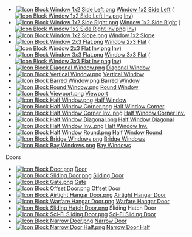 *    [![Icon Block Window 1x2 Side Left.png](https://spaceengineers.wiki.gg/images/thumb/e/eb/Icon_Block_Window_1x2_Side_Left.png/21px-Icon_Block_Window_1x2_Side_Left.png?e06568)](https://spaceengineers.wiki.gg/wiki/Window_1x2_Side_Left "Window 1x2 Side Left") [Window 1x2 Side Left](https://spaceengineers.wiki.gg/wiki/Window_1x2_Side_Left "Window 1x2 Side Left") ( [![Icon Block Window 1x2 Side Left Inv.png](https://spaceengineers.wiki.gg/images/thumb/5/53/Icon_Block_Window_1x2_Side_Left_Inv.png/21px-Icon_Block_Window_1x2_Side_Left_Inv.png?bc73ef)](https://spaceengineers.wiki.gg/wiki/Window_1x2_Side_Left_Inv "Window 1x2 Side Left Inv") [Inv](https://spaceengineers.wiki.gg/wiki/Window_1x2_Side_Left_Inv "Window 1x2 Side Left Inv"))
*    [![Icon Block Window 1x2 Side Right.png](https://spaceengineers.wiki.gg/images/thumb/a/aa/Icon_Block_Window_1x2_Side_Right.png/21px-Icon_Block_Window_1x2_Side_Right.png?216fa4)](https://spaceengineers.wiki.gg/wiki/Window_1x2_Side_Right "Window 1x2 Side Right") [Window 1x2 Side Right](https://spaceengineers.wiki.gg/wiki/Window_1x2_Side_Right "Window 1x2 Side Right") ( [![Icon Block Window 1x2 Side Right Inv.png](https://spaceengineers.wiki.gg/images/thumb/2/2d/Icon_Block_Window_1x2_Side_Right_Inv.png/21px-Icon_Block_Window_1x2_Side_Right_Inv.png?80046b)](https://spaceengineers.wiki.gg/wiki/Window_1x2_Side_Right_Inv "Window 1x2 Side Right Inv") [Inv](https://spaceengineers.wiki.gg/wiki/Window_1x2_Side_Right_Inv "Window 1x2 Side Right Inv"))
*    [![Icon Block Window 1x2 Slope.png](https://spaceengineers.wiki.gg/images/thumb/b/b0/Icon_Block_Window_1x2_Slope.png/21px-Icon_Block_Window_1x2_Slope.png?99e32c)](https://spaceengineers.wiki.gg/wiki/Window_1x2_Slope "Window 1x2 Slope") [Window 1x2 Slope](https://spaceengineers.wiki.gg/wiki/Window_1x2_Slope "Window 1x2 Slope")
*    [![Icon Block Window 2x3 Flat.png](https://spaceengineers.wiki.gg/images/thumb/b/bc/Icon_Block_Window_2x3_Flat.png/21px-Icon_Block_Window_2x3_Flat.png?4eede5)](https://spaceengineers.wiki.gg/wiki/Window_2x3_Flat "Window 2x3 Flat") [Window 2x3 Flat](https://spaceengineers.wiki.gg/wiki/Window_2x3_Flat "Window 2x3 Flat") ( [![Icon Block Window 2x3 Flat Inv.png](https://spaceengineers.wiki.gg/images/thumb/d/d1/Icon_Block_Window_2x3_Flat_Inv.png/21px-Icon_Block_Window_2x3_Flat_Inv.png?f8c20a)](https://spaceengineers.wiki.gg/wiki/Window_2x3_Flat_Inv "Window 2x3 Flat Inv") [Inv](https://spaceengineers.wiki.gg/wiki/Window_2x3_Flat_Inv "Window 2x3 Flat Inv"))
*    [![Icon Block Window 3x3 Flat.png](https://spaceengineers.wiki.gg/images/thumb/f/f6/Icon_Block_Window_3x3_Flat.png/21px-Icon_Block_Window_3x3_Flat.png?b1ec8d)](https://spaceengineers.wiki.gg/wiki/Window_3x3_Flat "Window 3x3 Flat") [Window 3x3 Flat](https://spaceengineers.wiki.gg/wiki/Window_3x3_Flat "Window 3x3 Flat") ( [![Icon Block Window 3x3 Flat Inv.png](https://spaceengineers.wiki.gg/images/thumb/c/cf/Icon_Block_Window_3x3_Flat_Inv.png/21px-Icon_Block_Window_3x3_Flat_Inv.png?ae5455)](https://spaceengineers.wiki.gg/wiki/Window_3x3_Flat_Inv "Window 3x3 Flat Inv") [Inv](https://spaceengineers.wiki.gg/wiki/Window_3x3_Flat_Inv "Window 3x3 Flat Inv"))
*    [![Icon Block Diagonal Window.png](https://spaceengineers.wiki.gg/images/thumb/7/7e/Icon_Block_Diagonal_Window.png/21px-Icon_Block_Diagonal_Window.png?628aeb)](https://spaceengineers.wiki.gg/wiki/Diagonal_Window "Diagonal Window") [Diagonal Window](https://spaceengineers.wiki.gg/wiki/Diagonal_Window "Diagonal Window")
*    [![Icon Block Vertical Window.png](https://spaceengineers.wiki.gg/images/thumb/3/30/Icon_Block_Vertical_Window.png/21px-Icon_Block_Vertical_Window.png?2c1689)](https://spaceengineers.wiki.gg/wiki/Vertical_Window "Vertical Window") [Vertical Window](https://spaceengineers.wiki.gg/wiki/Vertical_Window "Vertical Window")
*    [![Icon Block Barred Window.png](https://spaceengineers.wiki.gg/images/thumb/d/dd/Icon_Block_Barred_Window.png/21px-Icon_Block_Barred_Window.png?d95aae)](https://spaceengineers.wiki.gg/wiki/Barred_Window "Barred Window") [Barred Window](https://spaceengineers.wiki.gg/wiki/Barred_Window "Barred Window")
*    [![Icon Block Round Window.png](https://spaceengineers.wiki.gg/images/thumb/3/31/Icon_Block_Round_Window.png/21px-Icon_Block_Round_Window.png?8a853d)](https://spaceengineers.wiki.gg/wiki/Round_Window "Round Window") [Round Window](https://spaceengineers.wiki.gg/wiki/Round_Window "Round Window")
*    [![Icon Block Viewport.png](https://spaceengineers.wiki.gg/images/thumb/5/54/Icon_Block_Viewport.png/21px-Icon_Block_Viewport.png?6cebc7)](https://spaceengineers.wiki.gg/wiki/Viewport "Viewport") [Viewport](https://spaceengineers.wiki.gg/wiki/Viewport "Viewport")
*    [![Icon Block Half Window.png](https://spaceengineers.wiki.gg/images/thumb/0/0d/Icon_Block_Half_Window.png/21px-Icon_Block_Half_Window.png?d9ad0c)](https://spaceengineers.wiki.gg/wiki/Half_Window "Half Window") [Half Window](https://spaceengineers.wiki.gg/wiki/Half_Window "Half Window")
*    [![Icon Block Half Window Corner.png](https://spaceengineers.wiki.gg/images/thumb/d/d9/Icon_Block_Half_Window_Corner.png/21px-Icon_Block_Half_Window_Corner.png?e1bed1)](https://spaceengineers.wiki.gg/wiki/Half_Window_Corner "Half Window Corner") [Half Window Corner](https://spaceengineers.wiki.gg/wiki/Half_Window_Corner "Half Window Corner")
*    [![Icon Block Half Window Corner Inv..png](https://spaceengineers.wiki.gg/images/thumb/a/aa/Icon_Block_Half_Window_Corner_Inv..png/21px-Icon_Block_Half_Window_Corner_Inv..png?4b2a4d)](https://spaceengineers.wiki.gg/wiki/Half_Window_Corner_Inv. "Half Window Corner Inv.") [Half Window Corner Inv.](https://spaceengineers.wiki.gg/wiki/Half_Window_Corner_Inv. "Half Window Corner Inv.")
*    [![Icon Block Half Window Diagonal.png](https://spaceengineers.wiki.gg/images/thumb/0/0d/Icon_Block_Half_Window_Diagonal.png/21px-Icon_Block_Half_Window_Diagonal.png?4a3b79)](https://spaceengineers.wiki.gg/wiki/Half_Window_Diagonal "Half Window Diagonal") [Half Window Diagonal](https://spaceengineers.wiki.gg/wiki/Half_Window_Diagonal "Half Window Diagonal")
*    [![Icon Block Half Window Inv..png](https://spaceengineers.wiki.gg/images/thumb/1/17/Icon_Block_Half_Window_Inv..png/21px-Icon_Block_Half_Window_Inv..png?e19b94)](https://spaceengineers.wiki.gg/wiki/Half_Window_Inv. "Half Window Inv.") [Half Window Inv.](https://spaceengineers.wiki.gg/wiki/Half_Window_Inv. "Half Window Inv.")
*    [![Icon Block Half Window Round.png](https://spaceengineers.wiki.gg/images/thumb/3/30/Icon_Block_Half_Window_Round.png/21px-Icon_Block_Half_Window_Round.png?8e23d9)](https://spaceengineers.wiki.gg/wiki/Half_Window_Round "Half Window Round") [Half Window Round](https://spaceengineers.wiki.gg/wiki/Half_Window_Round "Half Window Round")
*    [![Icon Block Bridge Windows.png](https://spaceengineers.wiki.gg/images/thumb/3/3e/Icon_Block_Bridge_Windows.png/21px-Icon_Block_Bridge_Windows.png?6d8096)](https://spaceengineers.wiki.gg/wiki/Bridge_Windows "Bridge Windows") [Bridge Windows](https://spaceengineers.wiki.gg/wiki/Bridge_Windows "Bridge Windows")
*    [![Icon Block Bay Windows.png](https://spaceengineers.wiki.gg/images/thumb/3/3b/Icon_Block_Bay_Windows.png/21px-Icon_Block_Bay_Windows.png?249f0d)](https://spaceengineers.wiki.gg/wiki/Bay_Windows "Bay Windows") [Bay Windows](https://spaceengineers.wiki.gg/wiki/Bay_Windows "Bay Windows")

Doors

*    [![Icon Block Door.png](https://spaceengineers.wiki.gg/images/thumb/c/c8/Icon_Block_Door.png/21px-Icon_Block_Door.png?322094)](https://spaceengineers.wiki.gg/wiki/Door "Door") [Door](https://spaceengineers.wiki.gg/wiki/Door "Door")
*    [![Icon Block Sliding Door.png](https://spaceengineers.wiki.gg/images/thumb/0/0a/Icon_Block_Sliding_Door.png/21px-Icon_Block_Sliding_Door.png?364c7b)](https://spaceengineers.wiki.gg/wiki/Sliding_Door "Sliding Door") [Sliding Door](https://spaceengineers.wiki.gg/wiki/Sliding_Door "Sliding Door")
*    [![Icon Block Gate.png](https://spaceengineers.wiki.gg/images/thumb/7/77/Icon_Block_Gate.png/21px-Icon_Block_Gate.png?66f564)](https://spaceengineers.wiki.gg/wiki/Gate "Gate") [Gate](https://spaceengineers.wiki.gg/wiki/Gate "Gate")
*    [![Icon Block Offset Door.png](https://spaceengineers.wiki.gg/images/thumb/0/03/Icon_Block_Offset_Door.png/21px-Icon_Block_Offset_Door.png?ec1b8e)](https://spaceengineers.wiki.gg/wiki/Offset_Door "Offset Door") [Offset Door](https://spaceengineers.wiki.gg/wiki/Offset_Door "Offset Door")
*    [![Icon Block Airtight Hangar Door.png](https://spaceengineers.wiki.gg/images/thumb/a/a0/Icon_Block_Airtight_Hangar_Door.png/21px-Icon_Block_Airtight_Hangar_Door.png?f69327)](https://spaceengineers.wiki.gg/wiki/Airtight_Hangar_Door "Airtight Hangar Door") [Airtight Hangar Door](https://spaceengineers.wiki.gg/wiki/Airtight_Hangar_Door "Airtight Hangar Door")
*    [![Icon Block Warfare Hangar Door.png](https://spaceengineers.wiki.gg/images/thumb/7/79/Icon_Block_Warfare_Hangar_Door.png/21px-Icon_Block_Warfare_Hangar_Door.png?d77502)](https://spaceengineers.wiki.gg/wiki/Warfare_Hangar_Door "Warfare Hangar Door") [Warfare Hangar Door](https://spaceengineers.wiki.gg/wiki/Warfare_Hangar_Door "Warfare Hangar Door")
*    [![Icon Block Sliding Hatch Door.png](https://spaceengineers.wiki.gg/images/thumb/2/23/Icon_Block_Sliding_Hatch_Door.png/21px-Icon_Block_Sliding_Hatch_Door.png?d1a5d9)](https://spaceengineers.wiki.gg/wiki/Sliding_Hatch_Door "Sliding Hatch Door") Sliding Hatch Door
*    [![Icon Block Sci-Fi Sliding Door.png](https://spaceengineers.wiki.gg/images/thumb/a/a9/Icon_Block_Sci-Fi_Sliding_Door.png/21px-Icon_Block_Sci-Fi_Sliding_Door.png?cbe306)](https://spaceengineers.wiki.gg/wiki/Sci-Fi_Sliding_Door "Sci-Fi Sliding Door") [Sci-Fi Sliding Door](https://spaceengineers.wiki.gg/wiki/Sci-Fi_Sliding_Door "Sci-Fi Sliding Door")
*    [![Icon Block Narrow Door.png](https://spaceengineers.wiki.gg/images/thumb/5/57/Icon_Block_Narrow_Door.png/21px-Icon_Block_Narrow_Door.png?e34412)](https://spaceengineers.wiki.gg/wiki/Narrow_Door "Narrow Door") [Narrow Door](https://spaceengineers.wiki.gg/wiki/Narrow_Door "Narrow Door")
*    [![Icon Block Narrow Door Half.png](https://spaceengineers.wiki.gg/images/thumb/e/e0/Icon_Block_Narrow_Door_Half.png/21px-Icon_Block_Narrow_Door_Half.png?653b99)](https://spaceengineers.wiki.gg/wiki/Narrow_Door_Half "Narrow Door Half") [Narrow Door Half](https://spaceengineers.wiki.gg/wiki/Narrow_Door_Half "Narrow Door Half")